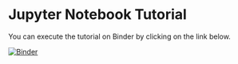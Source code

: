 # Jupyter Notebook Tutorial

You can execute the tutorial on Binder by clicking on the link below.

[![Binder](http://mybinder.org/badge_logo.svg)](https://mybinder.org/v2/gh/ofuhrer/HPC4WC/master?urlpath=lab/tree/tutorial/jupyter-notebook-tutorial.ipynb)

